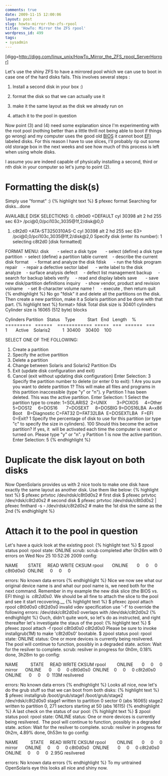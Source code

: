 ```yaml
---
comments: true
date: 2009-11-15 12:00:06
layout: post
slug: howto-mirror-the-zfs-rpool
title: 'HowTo: Mirror the ZFS rpool'
wordpress_id: 499
tags:
- sysadmin
---
```


[digg=http://digg.com/linux_unix/HowTo_Mirror_the_ZFS_rpool_ServerHorror]

Let's use the shiny ZFS to have a mirrored pool which we can use to boot in case one of the hard disks fails. This involves several steps :



	
  1. Install a second disk in your box :)

	
  2. format the disk so that we can actually use it

	
  3. make it the same layout as the disk we already run on

	
  4. attach it to the pool in question


Now point (3) and (4) need some explanation since I'm experimenting with the root pool (nothing better than a little thrill not being able to boot if things go wrong) and my computer uses the good old [BIOS](http://en.wikipedia.org/wiki/BIOS) it cannot boot [EFI](http://en.wikipedia.org/wiki/Extensible_Firmware_Interface) labeled disks. For this reason I have to use slices, I'll probably rip out some old storage box in the next weeks and see how much of this process is left when using whole disks.

I assume you are indeed capable of physically installing a second, third or nth disk in your computer so let's jump to point (2).


# Formatting the disk(s)


Simply use "format" :)
{% highlight text %}
$ pfexec format
Searching for disks...done

AVAILABLE DISK SELECTIONS:
 0. c8t0d0 <DEFAULT cyl 30398 alt 2 hd 255 sec 63>
 /pci@0,0/pci103c,3035@1f,2/disk@0,0
 1. c8t2d0 <ATA-ST3250310AS-C cyl 30398 alt 2 hd 255 sec 63>
 /pci@0,0/pci103c,3035@1f,2/disk@2,0
Specify disk (enter its number): 1
selecting c8t2d0
[disk formatted]

FORMAT MENU:
 disk       - select a disk
 type       - select (define) a disk type
 partition  - select (define) a partition table
 current    - describe the current disk
 format     - format and analyze the disk
 fdisk      - run the fdisk program
 repair     - repair a defective sector
 label      - write label to the disk
 analyze    - surface analysis
 defect     - defect list management
 backup     - search for backup labels
 verify     - read and display labels
 save       - save new disk/partition definitions
 inquiry    - show vendor, product and revision
 volname    - set 8-character volume name
 !<cmd>     - execute <cmd>, then return
 quit
{% endhighlight %}
No go "fdisk" it and delete all the partitions on the disk. Then create a new partition, make it a Solaris partition and be done with that part.
{% highlight text %}
format> fdisk
Total disk size is 30401 cylinders
 Cylinder size is 16065 (512 byte) blocks

 Cylinders
 Partition   Status    Type          Start   End   Length    %
 =========   ======    ============  =====   ===   ======   ===
 1       Active    Solaris2          1  30400    30400    100

SELECT ONE OF THE FOLLOWING:
 1. Create a partition
 2. Specify the active partition
 3. Delete a partition
 4. Change between Solaris and Solaris2 Partition IDs
 5. Exit (update disk configuration and exit)
 6. Cancel (exit without updating disk configuration)
Enter Selection: 3
Specify the partition number to delete (or enter 0 to exit): 1
Are you sure you want to delete partition 1? This will make all files and
programs in this partition inaccessible (type "y" or "n").
y
Partition 1 has been deleted. This was the active partition.
Enter Selection: 1
Select the partition type to create:
 1=SOLARIS2  2=UNIX        3=PCIXOS     4=Other
 5=DOS12     6=DOS16       7=DOSEXT     8=DOSBIG
 9=DOS16LBA  A=x86 Boot    B=Diagnostic C=FAT32
 D=FAT32LBA  E=DOSEXTLBA   F=EFI        0=Exit? 1
Specify the percentage of disk to use for this partition
(or type "c" to specify the size in cylinders). 100
Should this become the active partition? If yes, it  will be activated
each time the computer is reset or turned on.
Please type "y" or "n". y
Partition 1 is now the active partition.
Enter Selection: 5
{% endhighlight %}


# Duplicate the disk layout on both disks


Now OpenSolaris provides us with 2 nice tools to make one disk have exactly the same layout as another disk. Use them like below:
{% highlight text %}
$ pfexec prtvtoc /dev/rdsk/c8t0d0s2 # first disk
$ pfexec prtvtoc /dev/rdsk/c8t2d0s2 # second disk
$ pfexec prtvtoc /dev/rdsk/c8t0d0s2 | pfexec fmthard -s - /dev/rdsk/c8t2d0s2 # make the 1st disk the same as the 2nd
{% endhighlight %}


# Attach it to the pool in question


Let's have a quick look at the existing pool:
{% highlight text %}
$ zpool status
 pool: rpool
 state: ONLINE
 scrub: scrub completed after 0h26m with 0 errors on Wed Nov 25 10:52:26 2009
config:

 NAME        STATE     READ WRITE CKSUM
 rpool       ONLINE       0     0     0
 c8t0d0s0    ONLINE       0     0     0

errors: No known data errors
{% endhighlight %}
Nice we now see what our original device name is and what our pool name is, we need both for the next command. Remember in my example the new disk slice (the BIOS vs. EFI thing) is  _c8t2d0s0_. We should be all fine to attach the slice to the pool and see it start recovering.__
{% highlight text %}
$ pfexec zpool attach rpool c8t0d0s0 c8t2d0s0
invalid vdev specification
use '-f' to override the following errors:
/dev/dsk/c8t2d0s0 overlaps with /dev/dsk/c8t2d0s2
{% endhighlight %}
Ouch, didn't quite work, so let's do as instructed, and right thereafter let's investigate the staus of the pool:
{% highlight text %}
$ pfexec zpool attach -f rpool c8t0d0s0 c8t2d0s0
Please be sure to invoke installgrub(1M) to make 'c8t2d0s0' bootable.
$ zpool status
 pool: rpool
 state: ONLINE
status: One or more devices is currently being resilvered.  The pool will
 continue to function, possibly in a degraded state.
action: Wait for the resilver to complete.
 scrub: resilver in progress for 0h0m, 0.18% done, 3h28m to go
config:

 NAME          STATE     READ WRITE CKSUM
 rpool         ONLINE       0     0     0
 mirror        ONLINE       0     0     0
 c8t0d0s0      ONLINE       0     0     0
 c8t2d0s0      ONLINE       0     0     0  113M resilvered

errors: No known data errors
{% endhighlight %}
Looks all nice, now let's do the grub stuff so that we can boot from both disks:
{% highlight text %}
$ pfexec installgrub /boot/grub/stage1 /boot/grub/stage2 /dev/rdsk/c8t2d0s0
stage1 written to partition 0 sector 0 (abs 16065)
stage2 written to partition 0, 271 sectors starting at 50 (abs 16115)
{% endhighlight %}
A last check on the status of our pool:
{% highlight text %}
$ zpool status
 pool: rpool
 state: ONLINE
status: One or more devices is currently being resilvered.  The pool will
 continue to function, possibly in a degraded state.
action: Wait for the resilver to complete.
 scrub: resilver in progress for 0h2m, 4.89% done, 0h53m to go
config:

 NAME          STATE     READ WRITE CKSUM
 rpool         ONLINE       0     0     0
 mirror        ONLINE       0     0     0
 c8t0d0s0      ONLINE       0     0     0
 c8t2d0s0      ONLINE       0     0     0  2.95G resilvered

errors: No known data errors
{% endhighlight %}
To my untrained OpenSolaris eye this looks all nice and shiny now.
